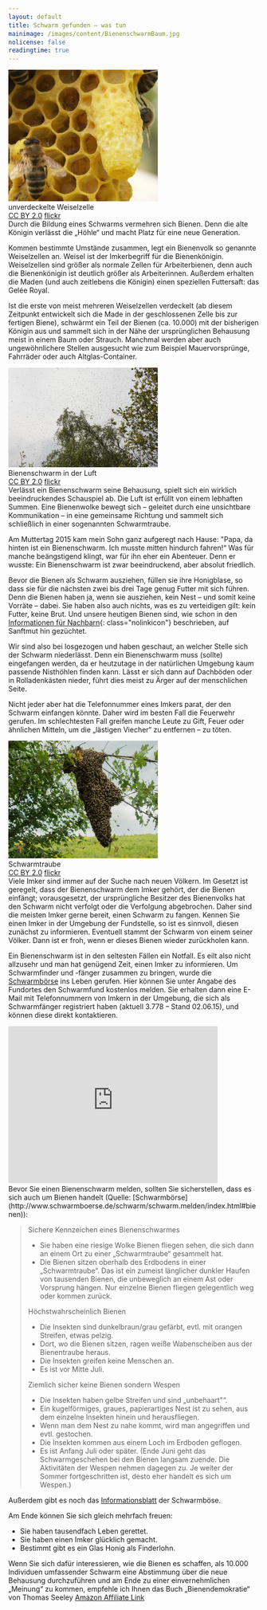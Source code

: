 ```yaml
---
layout: default
title: Schwarm gefunden – was tun
mainimage: /images/content/BienenschwarmBaum.jpg
nolicense: false
readingtime: true
---
```


<div class="imageleft" style="max-width:300px;"><img class="img-responsive img-rounded" src="/images/content/Weiselzelle.jpg" alt="Weiselzelle" />unverdeckelte Weiselzelle<br/><a class="text-muted"  href="https://creativecommons.org/licenses/by/2.0/">CC BY 2.0</a> <a class="text-muted" href="https://flic.kr/p/7ZPSiU">flickr</a></div>Durch die Bildung eines Schwarms vermehren sich Bienen. Denn die alte Königin verlässt die „Höhle“ und macht Platz für eine neue Generation.

Kommen bestimmte Umstände zusammen, legt ein Bienenvolk so genannte Weiselzellen an. Weisel ist der Imkerbegriff für die Bienenkönigin. Weiselzellen sind größer als normale Zellen für Arbeiterbienen, denn auch die Bienenkönigin ist deutlich größer als Arbeiterinnen. Außerdem erhalten die Maden (und auch zeitlebens die Königin) einen speziellen Futtersaft: das Gelée Royal.

Ist die erste von meist mehreren Weiselzellen verdeckelt (ab diesem Zeitpunkt entwickelt sich die Made in der geschlossenen Zelle bis zur fertigen Biene), schwärmt ein Teil der Bienen (ca. 10.000) mit der bisherigen Königin aus und sammelt sich in der Nähe der ursprünglichen Behausung meist in einem Baum oder Strauch. Manchmal werden aber auch ungewöhnlichere Stellen ausgesucht wie zum Beispiel Mauervorsprünge, Fahrräder oder auch Altglas-Container.

<div class="imageright" style="max-width:300px;"><img class="img-responsive img-rounded" src="/images/content/BienenschwarmLuft.jpg" alt="Bienenschwarm in der Luft" />Bienenschwarm in der Luft<br/><a class="text-muted"  href="https://creativecommons.org/licenses/by/2.0/">CC BY 2.0</a> <a class="text-muted" href="https://flic.kr/p/7ZPJFU">flickr</a></div>Verlässt ein Bienenschwarm seine Behausung, spielt sich ein wirklich beeindruckendes Schauspiel ab. Die Luft ist erfüllt von einem lebhaften Summen. Eine Bienenwolke bewegt sich – geleitet durch eine unsichtbare Kommunikation – in eine gemeinsame Richtung und sammelt sich schließlich in einer sogenannten Schwarmtraube.

Am Muttertag 2015 kam mein Sohn ganz aufgeregt nach Hause: "Papa, da hinten ist ein Bienenschwarm. Ich musste mitten hindurch fahren!“ Was für manche beängstigend klingt, war für ihn eher ein Abenteuer. Denn er wusste: Ein Bienenschwarm ist zwar beeindruckend, aber absolut friedlich.

Bevor die Bienen als Schwarm ausziehen, füllen sie ihre Honigblase, so dass sie für die nächsten zwei bis drei Tage genug Futter mit sich führen. Denn die Bienen haben ja, wenn sie ausziehen, kein Nest – und somit keine Vorräte – dabei. Sie haben also auch nichts, was es zu verteidigen gilt: kein Futter, keine Brut. Und unsere heutigen Bienen sind, wie schon in den [Informationen für Nachbarn](/content/informationen_fuer_nachbarn.html){: class="nolinkicon"} beschrieben, auf Sanftmut hin gezüchtet.

Wir sind also bei losgezogen und haben geschaut, an welcher Stelle sich der Schwarm niederlässt. Denn ein Bienenschwarm muss (sollte) eingefangen werden, da er heutzutage in der natürlichen Umgebung kaum passende Nisthöhlen finden kann. Lässt er sich dann auf Dachböden oder in Rolladenkästen nieder, führt dies meist zu Ärger auf der menschlichen Seite.

Nicht jeder aber hat die Telefonnummer eines Imkers parat, der den Schwarm einfangen könnte. Daher wird im besten Fall die Feuerwehr gerufen. Im schlechtesten Fall greifen manche Leute zu Gift, Feuer oder ähnlichen Mitteln, um die „lästigen Viecher“ zu entfernen – zu töten.

<div class="imageleft" style="max-width:300px;"><img class="img-responsive img-rounded" src="/images/content/BienenschwarmBaum.jpg" alt="Schwarmtraube" />Schwarmtraube<br/><a class="text-muted"  href="https://creativecommons.org/licenses/by/2.0/">CC BY 2.0</a> <a class="text-muted" href="https://flic.kr/p/tgLTDL">flickr</a></div>Viele Imker sind immer auf der Suche nach neuen Völkern. Im Gesetzt ist geregelt, dass der Bienenschwarm dem Imker gehört, der die Bienen einfängt; vorausgesetzt, der ursprüngliche Besitzer des Bienenvolks hat den Schwarm nicht verfolgt oder die Verfolgung abgebrochen. Daher sind die meisten Imker gerne bereit, einen Schwarm zu fangen. Kennen Sie einen Imker in der Umgebung der Fundstelle, so ist es sinnvoll, diesen zunächst zu informieren. Eventuell stammt der Schwarm von einem seiner Völker. Dann ist er froh, wenn er dieses Bienen wieder zurückholen kann.

Ein Bienenschwarm ist in den seltesten Fällen ein Notfall. Es eilt also nicht allzusehr und man hat genügend Zeit, einen Imker zu informieren. Um Schwarmfinder und -fänger zusammen zu bringen, wurde die [Schwarmbörse](http://www.schwarmboerse.de) ins Leben gerufen. Hier können Sie unter Angabe des Fundortes den Schwarmfund kostenlos melden. Sie erhalten dann eine E-Mail mit Telefonnummern von Imkern in der Umgebung, die sich als Schwarmfänger registriert haben (aktuell 3.778 – Stand 02.06.15), und können diese direkt kontaktieren.

<div class="imageright hideinprint" style="max-width:420px;"><iframe width="420" height="315" src="https://www.youtube.com/embed/cwBGzSa2Wgc" frameborder="0" allowfullscreen></iframe></div>
Bevor Sie einen Bienenschwarm melden, sollten Sie sicherstellen, dass es sich auch um Bienen handelt (Quelle: [Schwarmbörse](http://www.schwarmboerse.de/schwarm/schwarm.melden/index.html#bienen)):

> Sichere Kennzeichen eines Bienenschwarmes
>
>    * Sie haben eine riesige Wolke Bienen fliegen sehen, die sich dann an einem Ort zu einer „Schwarmtraube“ gesammelt hat.
>    * Die Bienen sitzen oberhalb des Erdbodens in einer „Schwarmtraube“. Das ist ein zumeist länglicher dunkler Haufen von tausenden Bienen, die unbeweglich an einem Ast oder Vorsprung hängen. Nur einzelne Bienen fliegen gelegentlich weg oder kommen zurück.
>  
> Höchstwahrscheinlich Bienen
>
>    * Die Insekten sind dunkelbraun/grau gefärbt, evtl. mit orangen Streifen, etwas pelzig.
>    * Dort, wo die Bienen sitzen, ragen weiße Wabenscheiben aus der Bienentraube heraus. 
>    * Die Insekten greifen keine Menschen an.
>    * Es ist vor Mitte Juli.
>
> Ziemlich sicher keine Bienen sondern Wespen
>
>    * Die Insekten haben gelbe Streifen und sind „unbehaart"“.
>    * Ein kugelförmiges, graues, papierartiges Nest ist zu sehen, aus dem einzelne Insekten hinein und herausfliegen.
>    * Wenn man dem Nest zu nahe kommt, wird man angegriffen und evtl. gestochen.
>    * Die Insekten kommen aus einem Loch im Erdboden geflogen.
>    * Es ist Anfang Juli oder später. (Ende Juni geht das Schwarmgeschehen bei den Bienen langsam zuende. Die Aktivitäten der Wespen nehmen dagegen zu. Je weiter der Sommer fortgeschritten ist, desto eher handelt es sich um Wespen.)

Außerdem gibt es noch das [Informationsblatt](http://www.schwarmboerse.de/fix/doc/infoblatt.pdf) der Schwarmböse.

Am Ende können Sie sich gleich mehrfach freuen:

* Sie haben tausendfach Leben gerettet.
* Sie haben einen Imker glücklich gemacht.
* Bestimmt gibt es ein Glas Honig als Finderlohn.

Wenn Sie sich dafür interessieren, wie die Bienen es schaffen, als 10.000 Individuen umfassender Schwarm eine Abstimmung über die neue Behausung durchzuführen und am Ende zu einer einvernehmlichen „Meinung“ zu kommen, empfehle ich Ihnen das Buch „Bienendemokratie“ von Thomas Seeley [Amazon Affiliate Link](https://www.amazon.de/gp/product/3100751388/ref=as_li_tl?ie=UTF8&camp=1638&creative=6742&creativeASIN=3100751388&linkCode=as2&tag=werstbiene-21&linkId=AUZ3DIKOPW63EJJO)<img src="https://ir-de.amazon-adsystem.com/e/ir?t=werstbiene-21&l=as2&o=3&a=3100751388" width="1" height="1" border="0" alt="" style="border:none !important; margin:0px !important;" />